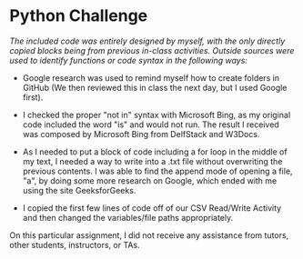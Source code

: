 # Python Challenge 
*The included code was entirely designed by myself, with the only directly copied blocks being from previous in-class activities. Outside sources were used to identify functions or code syntax in the following ways:* 

- Google research was used to remind myself how to create folders in GitHub (We then reviewed this in class the next day, but I used Google first). 
  
- I checked the proper "not in" syntax with Microsoft Bing, as my original code included the word "is" and would not run. The result I received was composed by Microsoft Bing from DelfStack and W3Docs.

- As I needed to put a block of code including a for loop in the middle of my text, I needed a way to write into a .txt file without overwriting the previous contents. I was able to find the append mode of opening a file, "a", by doing some more research on Google, which ended with me using the site GeeksforGeeks.

- I copied the first few lines of code off of our CSV Read/Write Activity and then changed the variables/file paths appropriately. 

On this particular assignment, I did not receive any assistance from tutors, other students, instructors, or TAs.
